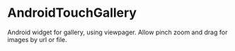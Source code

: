 


AndroidTouchGallery
===================

Android widget for gallery, using viewpager. Allow pinch zoom and drag for images by url or file.

